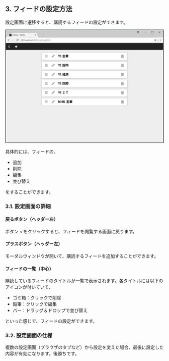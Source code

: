 ## 3. フィードの設定方法
設定画面に遷移すると、購読するフィードの設定ができます。

![設定画面](./setting-feeds/setting.png)

具体的には、フィードの、

- 追加
- 削除
- 編集
- 並び替え

をすることができます。


### 3.1. 設定画面の詳細
#### 戻るボタン（ヘッダー左）
ボタン `<` をクリックすると、フィードを閲覧する画面に戻ります。

#### プラスボタン（ヘッダー左）
モーダルウィンドウが開いて、購読するフィードを追加することができます。

#### フィードの一覧（中心）
購読しているフィードのタイトルが一覧で表示されます。各タイトルには以下のアイコンが付いていて、

- ゴミ箱：クリックで削除
- 鉛筆：クリックで編集
- バー：ドラッグ＆ドロップで並び替え

といった感じで、フィードの設定ができます。


### 3.2. 設定画面の仕様
複数の設定画面（ブラウザのタブなど）から設定を変えた場合、最後に設定した内容が有効になります。後勝ちです。
